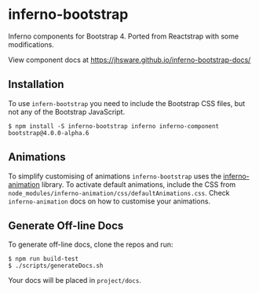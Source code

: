 # inferno-bootstrap
Inferno components for Bootstrap 4. Ported from Reactstrap with some modifications.

View component docs at https://jhsware.github.io/inferno-bootstrap-docs/

## Installation ##
To use `infern-bootstrap` you need to include the Bootstrap CSS files, but not any of the Bootstrap JavaScript.

```
$ npm install -S inferno-bootstrap inferno inferno-component bootstrap@4.0.0-alpha.6
```

## Animations ##
To simplify customising of animations `inferno-bootstrap` uses the [inferno-animation](https://github.com/jhsware/inferno-animation) library. To activate default animations, include the CSS from `node_modules/inferno-animation/css/defaultAnimations.css`. Check `inferno-animation` docs on how to customise your animations.

## Generate Off-line Docs ##
To generate off-line docs, clone the repos and run:

```
$ npm run build-test
$ ./scripts/generateDocs.sh
```

Your docs will be placed in `project/docs`.